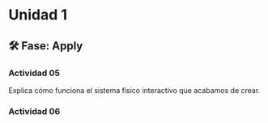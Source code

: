 # Unidad 1

## 🛠 Fase: Apply

### Actividad 05

Explica cómo funciona el sistema físico interactivo que acabamos de crear.

### Actividad 06

